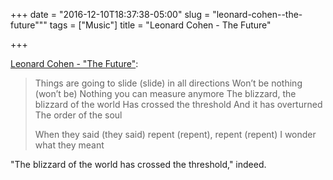 +++
date = "2016-12-10T18:37:38-05:00"
slug = "leonard-cohen--the-future\"\""
tags = ["Music"]
title = "Leonard Cohen - The Future"

+++

[Leonard Cohen - "The
Future"](http://genius.com/Leonard-cohen-the-future-lyrics):

> Things are going to slide (slide) in all directions Won’t be nothing
> (won’t be) Nothing you can measure anymore The blizzard, the blizzard
> of the world Has crossed the threshold And it has overturned The order
> of the soul
>
> When they said (they said) repent (repent), repent (repent) I wonder
> what they meant

"The blizzard of the world has crossed the threshold," indeed.
